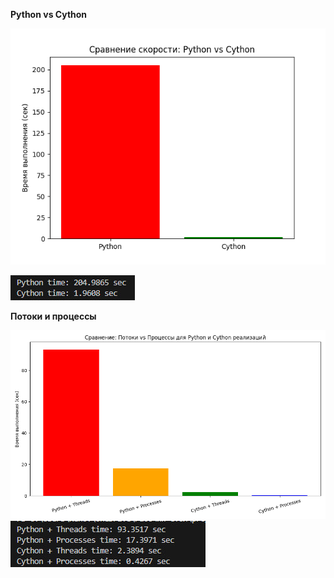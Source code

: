 **Python vs Cython**

![1](comparison.png) 

![2](2.jpg)

**Потоки и процессы**

![2](parallel_comparison.png)
![3](1.jpg)
